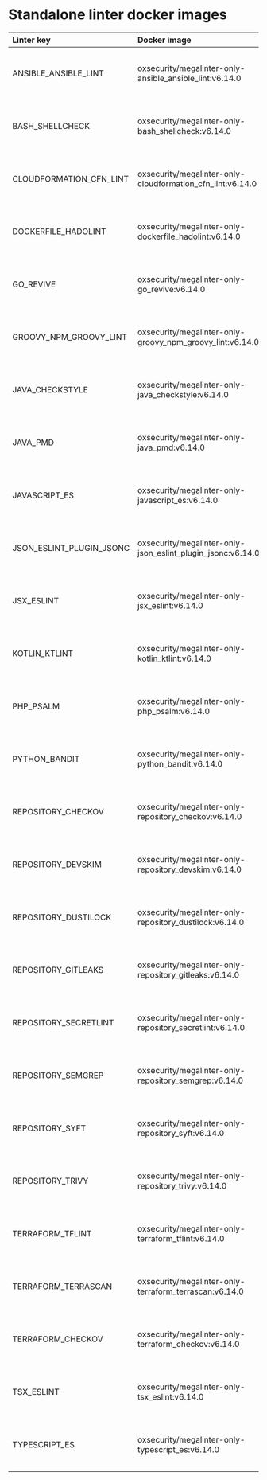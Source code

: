 # Standalone linter docker images

| Linter key               | Docker image                                                |                                                               Size                                                               |
|:-------------------------|:------------------------------------------------------------|:--------------------------------------------------------------------------------------------------------------------------------:|
| ANSIBLE_ANSIBLE_LINT     | oxsecurity/megalinter-only-ansible_ansible_lint:v6.14.0     |   ![Docker Image Size (tag)](https://img.shields.io/docker/image-size/oxsecurity/megalinter-only-ansible_ansible_lint/v6.14.0)   |
| BASH_SHELLCHECK          | oxsecurity/megalinter-only-bash_shellcheck:v6.14.0          |     ![Docker Image Size (tag)](https://img.shields.io/docker/image-size/oxsecurity/megalinter-only-bash_shellcheck/v6.14.0)      |
| CLOUDFORMATION_CFN_LINT  | oxsecurity/megalinter-only-cloudformation_cfn_lint:v6.14.0  | ![Docker Image Size (tag)](https://img.shields.io/docker/image-size/oxsecurity/megalinter-only-cloudformation_cfn_lint/v6.14.0)  |
| DOCKERFILE_HADOLINT      | oxsecurity/megalinter-only-dockerfile_hadolint:v6.14.0      |   ![Docker Image Size (tag)](https://img.shields.io/docker/image-size/oxsecurity/megalinter-only-dockerfile_hadolint/v6.14.0)    |
| GO_REVIVE                | oxsecurity/megalinter-only-go_revive:v6.14.0                |        ![Docker Image Size (tag)](https://img.shields.io/docker/image-size/oxsecurity/megalinter-only-go_revive/v6.14.0)         |
| GROOVY_NPM_GROOVY_LINT   | oxsecurity/megalinter-only-groovy_npm_groovy_lint:v6.14.0   |  ![Docker Image Size (tag)](https://img.shields.io/docker/image-size/oxsecurity/megalinter-only-groovy_npm_groovy_lint/v6.14.0)  |
| JAVA_CHECKSTYLE          | oxsecurity/megalinter-only-java_checkstyle:v6.14.0          |     ![Docker Image Size (tag)](https://img.shields.io/docker/image-size/oxsecurity/megalinter-only-java_checkstyle/v6.14.0)      |
| JAVA_PMD                 | oxsecurity/megalinter-only-java_pmd:v6.14.0                 |         ![Docker Image Size (tag)](https://img.shields.io/docker/image-size/oxsecurity/megalinter-only-java_pmd/v6.14.0)         |
| JAVASCRIPT_ES            | oxsecurity/megalinter-only-javascript_es:v6.14.0            |      ![Docker Image Size (tag)](https://img.shields.io/docker/image-size/oxsecurity/megalinter-only-javascript_es/v6.14.0)       |
| JSON_ESLINT_PLUGIN_JSONC | oxsecurity/megalinter-only-json_eslint_plugin_jsonc:v6.14.0 | ![Docker Image Size (tag)](https://img.shields.io/docker/image-size/oxsecurity/megalinter-only-json_eslint_plugin_jsonc/v6.14.0) |
| JSX_ESLINT               | oxsecurity/megalinter-only-jsx_eslint:v6.14.0               |        ![Docker Image Size (tag)](https://img.shields.io/docker/image-size/oxsecurity/megalinter-only-jsx_eslint/v6.14.0)        |
| KOTLIN_KTLINT            | oxsecurity/megalinter-only-kotlin_ktlint:v6.14.0            |      ![Docker Image Size (tag)](https://img.shields.io/docker/image-size/oxsecurity/megalinter-only-kotlin_ktlint/v6.14.0)       |
| PHP_PSALM                | oxsecurity/megalinter-only-php_psalm:v6.14.0                |        ![Docker Image Size (tag)](https://img.shields.io/docker/image-size/oxsecurity/megalinter-only-php_psalm/v6.14.0)         |
| PYTHON_BANDIT            | oxsecurity/megalinter-only-python_bandit:v6.14.0            |      ![Docker Image Size (tag)](https://img.shields.io/docker/image-size/oxsecurity/megalinter-only-python_bandit/v6.14.0)       |
| REPOSITORY_CHECKOV       | oxsecurity/megalinter-only-repository_checkov:v6.14.0       |    ![Docker Image Size (tag)](https://img.shields.io/docker/image-size/oxsecurity/megalinter-only-repository_checkov/v6.14.0)    |
| REPOSITORY_DEVSKIM       | oxsecurity/megalinter-only-repository_devskim:v6.14.0       |    ![Docker Image Size (tag)](https://img.shields.io/docker/image-size/oxsecurity/megalinter-only-repository_devskim/v6.14.0)    |
| REPOSITORY_DUSTILOCK     | oxsecurity/megalinter-only-repository_dustilock:v6.14.0     |   ![Docker Image Size (tag)](https://img.shields.io/docker/image-size/oxsecurity/megalinter-only-repository_dustilock/v6.14.0)   |
| REPOSITORY_GITLEAKS      | oxsecurity/megalinter-only-repository_gitleaks:v6.14.0      |   ![Docker Image Size (tag)](https://img.shields.io/docker/image-size/oxsecurity/megalinter-only-repository_gitleaks/v6.14.0)    |
| REPOSITORY_SECRETLINT    | oxsecurity/megalinter-only-repository_secretlint:v6.14.0    |  ![Docker Image Size (tag)](https://img.shields.io/docker/image-size/oxsecurity/megalinter-only-repository_secretlint/v6.14.0)   |
| REPOSITORY_SEMGREP       | oxsecurity/megalinter-only-repository_semgrep:v6.14.0       |    ![Docker Image Size (tag)](https://img.shields.io/docker/image-size/oxsecurity/megalinter-only-repository_semgrep/v6.14.0)    |
| REPOSITORY_SYFT          | oxsecurity/megalinter-only-repository_syft:v6.14.0          |     ![Docker Image Size (tag)](https://img.shields.io/docker/image-size/oxsecurity/megalinter-only-repository_syft/v6.14.0)      |
| REPOSITORY_TRIVY         | oxsecurity/megalinter-only-repository_trivy:v6.14.0         |     ![Docker Image Size (tag)](https://img.shields.io/docker/image-size/oxsecurity/megalinter-only-repository_trivy/v6.14.0)     |
| TERRAFORM_TFLINT         | oxsecurity/megalinter-only-terraform_tflint:v6.14.0         |     ![Docker Image Size (tag)](https://img.shields.io/docker/image-size/oxsecurity/megalinter-only-terraform_tflint/v6.14.0)     |
| TERRAFORM_TERRASCAN      | oxsecurity/megalinter-only-terraform_terrascan:v6.14.0      |   ![Docker Image Size (tag)](https://img.shields.io/docker/image-size/oxsecurity/megalinter-only-terraform_terrascan/v6.14.0)    |
| TERRAFORM_CHECKOV        | oxsecurity/megalinter-only-terraform_checkov:v6.14.0        |    ![Docker Image Size (tag)](https://img.shields.io/docker/image-size/oxsecurity/megalinter-only-terraform_checkov/v6.14.0)     |
| TSX_ESLINT               | oxsecurity/megalinter-only-tsx_eslint:v6.14.0               |        ![Docker Image Size (tag)](https://img.shields.io/docker/image-size/oxsecurity/megalinter-only-tsx_eslint/v6.14.0)        |
| TYPESCRIPT_ES            | oxsecurity/megalinter-only-typescript_es:v6.14.0            |      ![Docker Image Size (tag)](https://img.shields.io/docker/image-size/oxsecurity/megalinter-only-typescript_es/v6.14.0)       |

